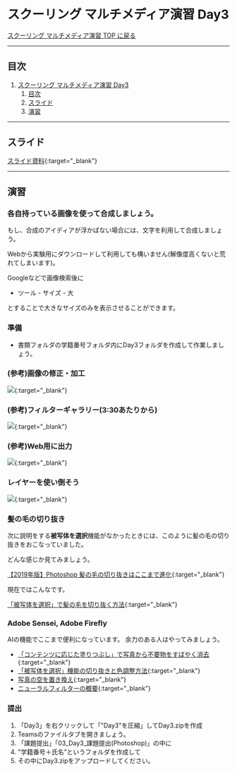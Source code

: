 # スクーリング マルチメディア演習 Day3

[スクーリング マルチメディア演習 TOP に戻る](./index.md)

---

## 目次

1. [スクーリング マルチメディア演習 Day3](#スクーリング-マルチメディア演習-day3)
   1. [目次](#目次)
   2. [スライド](#スライド)
   3. [演習](#演習)

---

## スライド

[スライド資料](./SMS_day3slide.pdf){:target="_blank"}

---
## 演習
### 各自持っている画像を使って合成しましょう。

もし、合成のアイディアが浮かばない場合には、文字を利用して合成しましょう。

Webから実験用にダウンロードして利用しても構いません(解像度高くないと荒れてしまいます)。

Googleなどで画像検索後に
- ツール - サイズ - 大

とすることで大きなサイズのみを表示させることができます。

### 準備
- 書類フォルダの学籍番号フォルダ内にDay3フォルダを作成して作業しましょう。

### (参考)画像の修正・加工
[![](https://img.youtube.com/vi/BQm5IScf_nA/0.jpg)](https://www.youtube.com/watch?v=BQm5IScf_nA){:target="_blank"}

### (参考)フィルターギャラリー(3:30あたりから)
[![](https://img.youtube.com/vi/Ryr8RxNGizw/0.jpg)](https://www.youtube.com/watch?v=Ryr8RxNGizw){:target="_blank"}

### (参考)Web用に出力
[![](https://img.youtube.com/vi/SaBsZTTZSQM/0.jpg)](https://www.youtube.com/watch?v=SaBsZTTZSQM){:target="_blank"}

### レイヤーを使い倒そう
[![](https://img.youtube.com/vi/NUzHjXtVIUk/0.jpg)](https://www.youtube.com/watch?v=NUzHjXtVIUk){:target="_blank"}

### 髪の毛の切り抜き
次に説明をする**被写体を選択**機能がなかったときには、このように髪の毛の切り抜きをおこなっていました。

どんな感じか見てみましょう。

[【2019年版】Photoshop 髪の毛の切り抜きはここまで進化](https://design-trekker.jp/design/photoshop/photoshop-clipping-hair/){:target="_blank"}

現在ではこんなです。

[「被写体を選択」で髪の⽑を切り抜く方法](https://creativecloud.adobe.com/cc/learn/photoshop/web/jp-auto-select?locale=ja){:target="_blank"}


### Adobe Sensei, Adobe Firefly
AIの機能でここまで便利になっています。
余力のある人はやってみましょう。

- [「コンテンツに応じた塗りつぶし」で写真から不要物をすばやく消去](https://helpx.adobe.com/jp/photoshop/how-to/arima-content-aware-fill.html){:target="_blank"}
- [「被写体を選択」機能の切り抜きと色調整方法](https://creativecloud.adobe.com/cc/learn/photoshop/web/kakita-select-subject?locale=ja){:target="_blank"}
- [写真の空を置き換え](https://helpx.adobe.com/jp/photoshop/using/replace-sky.html){:target="_blank"}
- [ニューラルフィルターの概要](https://helpx.adobe.com/jp/photoshop/using/neural-filters.html){:target="_blank"}




### 提出
1. 「Day3」を右クリックして「"Day3"を圧縮」してDay3.zipを作成
2. Teamsのファイルタブを開きましょう。
3. 「課題提出」「03_Day3_課題提出(Photoshop)」の中に
4. "学籍番号＋氏名"というフォルダを作成して
5. その中にDay3.zipをアップロードしてください。

<!--
### おまけ
昨年からAIによる画像生成が非常に注目を集めています。
- [MidjourneyとStable Diffusionの違いを徹底解説！どちらがおすすめ？](https://bocek.co.jp/media/exercise/stable-diffusion/5012/)
- [Adobe AIを活用した最新機能が登場](https://www.adobe.com/jp/products/photoshop/generative-fill.html)
-->